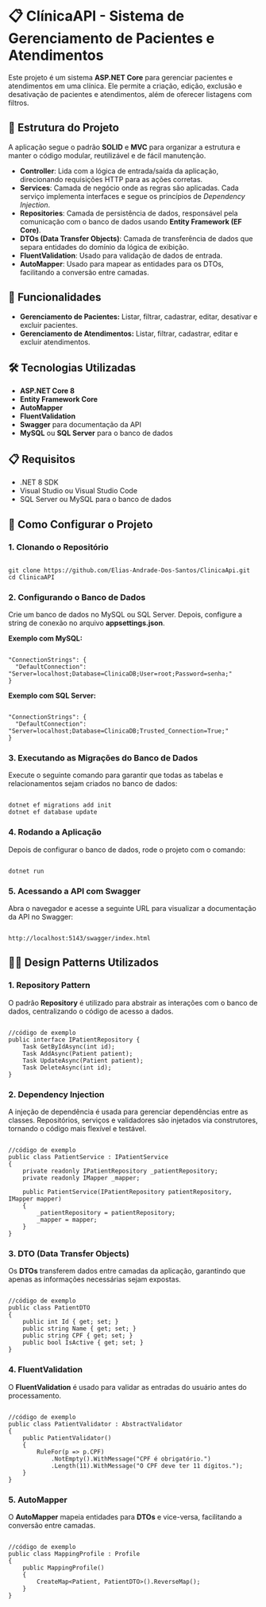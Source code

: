 <h1>📋 ClínicaAPI - Sistema de Gerenciamento de Pacientes e Atendimentos</h1>

<p>
Este projeto é um sistema <strong>ASP.NET Core</strong> para gerenciar pacientes e atendimentos em uma clínica. Ele permite a criação, edição, exclusão e desativação de pacientes e atendimentos, além de oferecer listagens com filtros.
</p>

<h2>📁 Estrutura do Projeto</h2>

<p>
A aplicação segue o padrão <strong>SOLID</strong> e <strong>MVC</strong> para organizar a estrutura e manter o código modular, reutilizável e de fácil manutenção.
</p>

<ul>
  <li><strong>Controller</strong>: Lida com a lógica de entrada/saída da aplicação, direcionando requisições HTTP para as ações corretas.</li>
  <li><strong>Services</strong>: Camada de negócio onde as regras são aplicadas. Cada serviço implementa interfaces e segue os princípios de <em>Dependency Injection</em>.</li>
  <li><strong>Repositories</strong>: Camada de persistência de dados, responsável pela comunicação com o banco de dados usando <strong>Entity Framework (EF Core)</strong>.</li>
  <li><strong>DTOs (Data Transfer Objects)</strong>: Camada de transferência de dados que separa entidades do domínio da lógica de exibição.</li>
  <li><strong>FluentValidation</strong>: Usado para validação de dados de entrada.</li>
  <li><strong>AutoMapper</strong>: Usado para mapear as entidades para os DTOs, facilitando a conversão entre camadas.</li>
</ul>

<h2>🎯 Funcionalidades</h2>

<ul>
  <li><strong>Gerenciamento de Pacientes:</strong> Listar, filtrar, cadastrar, editar, desativar e excluir pacientes.</li>
  <li><strong>Gerenciamento de Atendimentos:</strong> Listar, filtrar, cadastrar, editar e excluir atendimentos.</li>
</ul>

<h2>🛠️ Tecnologias Utilizadas</h2>

<ul>
  <li><strong>ASP.NET Core 8</strong></li>
  <li><strong>Entity Framework Core</strong></li>
  <li><strong>AutoMapper</strong></li>
  <li><strong>FluentValidation</strong></li>
  <li><strong>Swagger</strong> para documentação da API</li>
  <li><strong>MySQL</strong> ou <strong>SQL Server</strong> para o banco de dados</li>
</ul>

<h2>📋 Requisitos</h2>

<ul>
  <li>.NET 8 SDK</li>
  <li>Visual Studio ou Visual Studio Code</li>
  <li>SQL Server ou MySQL para o banco de dados</li>
</ul>

<h2>🚀 Como Configurar o Projeto</h2>

<h3>1. Clonando o Repositório</h3>

<pre><code>
git clone https://github.com/Elias-Andrade-Dos-Santos/ClinicaApi.git
cd ClinicaAPI
</code></pre>

<h3>2. Configurando o Banco de Dados</h3>

<p>Crie um banco de dados no MySQL ou SQL Server. Depois, configure a string de conexão no arquivo <strong>appsettings.json</strong>.</p>

<p><strong>Exemplo com MySQL:</strong></p>

<pre><code>
"ConnectionStrings": {
  "DefaultConnection": "Server=localhost;Database=ClinicaDB;User=root;Password=senha;"
}
</code></pre>

<p><strong>Exemplo com SQL Server:</strong></p>

<pre><code>
"ConnectionStrings": {
  "DefaultConnection": "Server=localhost;Database=ClinicaDB;Trusted_Connection=True;"
}
</code></pre>

<h3>3. Executando as Migrações do Banco de Dados</h3>

<p>Execute o seguinte comando para garantir que todas as tabelas e relacionamentos sejam criados no banco de dados:</p>

<pre><code>
dotnet ef migrations add init
dotnet ef database update
</code></pre>

<h3>4. Rodando a Aplicação</h3>

<p>Depois de configurar o banco de dados, rode o projeto com o comando:</p>

<pre><code>
dotnet run
</code></pre>

<h3>5. Acessando a API com Swagger</h3>

<p>Abra o navegador e acesse a seguinte URL para visualizar a documentação da API no Swagger:</p>

<pre><code>
http://localhost:5143/swagger/index.html
</code></pre>

<h2>🧑‍💻 Design Patterns Utilizados</h2>

<h3>1. Repository Pattern</h3>

<p>O padrão <strong>Repository</strong> é utilizado para abstrair as interações com o banco de dados, centralizando o código de acesso a dados.</p>

<pre><code>
//código de exemplo
public interface IPatientRepository {
    Task<Patient> GetByIdAsync(int id);
    Task AddAsync(Patient patient);
    Task UpdateAsync(Patient patient);
    Task DeleteAsync(int id);
}
</code></pre>

<h3>2. Dependency Injection</h3>

<p>A injeção de dependência é usada para gerenciar dependências entre as classes. Repositórios, serviços e validadores são injetados via construtores, tornando o código mais flexível e testável.</p>

<pre><code>
//código de exemplo
public class PatientService : IPatientService
{
    private readonly IPatientRepository _patientRepository;
    private readonly IMapper _mapper;

    public PatientService(IPatientRepository patientRepository, IMapper mapper)
    {
        _patientRepository = patientRepository;
        _mapper = mapper;
    }
}
</code></pre>

<h3>3. DTO (Data Transfer Objects)</h3>

<p>Os <strong>DTOs</strong> transferem dados entre camadas da aplicação, garantindo que apenas as informações necessárias sejam expostas.</p>

<pre><code>
//código de exemplo
public class PatientDTO
{
    public int Id { get; set; }
    public string Name { get; set; }
    public string CPF { get; set; }
    public bool IsActive { get; set; }
}
</code></pre>

<h3>4. FluentValidation</h3>

<p>O <strong>FluentValidation</strong> é usado para validar as entradas do usuário antes do processamento.</p>

<pre><code>
//código de exemplo
public class PatientValidator : AbstractValidator<PatientDTO>
{
    public PatientValidator()
    {
        RuleFor(p => p.CPF)
            .NotEmpty().WithMessage("CPF é obrigatório.")
            .Length(11).WithMessage("O CPF deve ter 11 dígitos.");
    }
}
</code></pre>

<h3>5. AutoMapper</h3>

<p>O <strong>AutoMapper</strong> mapeia entidades para <strong>DTOs</strong> e vice-versa, facilitando a conversão entre camadas.</p>

<pre><code>
//código de exemplo
public class MappingProfile : Profile
{
    public MappingProfile()
    {
        CreateMap&lt;Patient, PatientDTO&gt;().ReverseMap();
    }
}
</code></pre>

